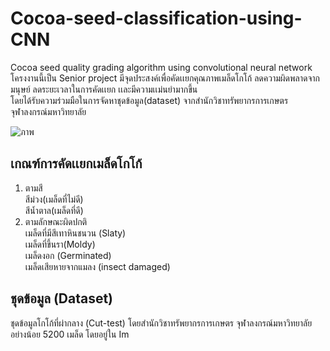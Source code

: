 # Cocoa-seed-classification-using-CNN
Cocoa seed quality grading algorithm using convolutional neural network\
โครงงานนี้เป็น Senior project มีจุดประสงค์เพื่อคัดเเยกคุณภาพเมล็ดโกโก้ ลดความผิดพลาดจากมนุษย์ ลดระยะเวลาในการคัดเเยก เเละมีความเเม่นยำมากขึ้น\
โดยได้รับความร่วมมือในการจัดหาชุดข้อมูล(dataset) จากสำนักวิชาทรัพยากรการเกษตร จุฬาลงกรณ์มหาวิทยาลัย 

![ภาพ](https://github.com/juliee235/Cocoa-seed-classification-using-CNN/assets/138569824/257ebf93-706f-48e1-b7be-95626e63c045)

## เกณฑ์การคัดเเยกเมล็ดโกโก้
1. ตามสี\
   สีม่วง(เมล็ดที่ไม่ดี)\
   สีน้ำตาล(เมล็ดที่ดี)
2. ตามลักษณะผิดปกติ \
   เมล็ดที่มีสีเทาหินชนวน (Slaty)\
   เมล็ดที่ขึ้นรา(Moldy) \
   เมล็ดงอก (Germinated) \
	 เมล็ดเสียหายจากแมลง (insect damaged)

## ชุดข้อมูล (Dataset)
ชุดข้อมูลโกโก้ที่ผ่ากลาง (Cut-test) โดยสำนักวิชาทรัพยากรการเกษตร จุฬาลงกรณ์มหาวิทยาลัย อย่างน้อย 5200 เมล็ด โดยอยู่ใน Im

